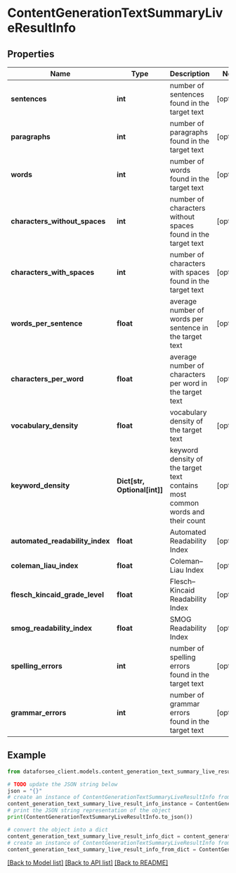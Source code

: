 # ContentGenerationTextSummaryLiveResultInfo


## Properties

Name | Type | Description | Notes
------------ | ------------- | ------------- | -------------
**sentences** | **int** | number of sentences found in the target text | [optional] 
**paragraphs** | **int** | number of paragraphs found in the target text | [optional] 
**words** | **int** | number of words found in the target text | [optional] 
**characters_without_spaces** | **int** | number of characters without spaces found in the target text | [optional] 
**characters_with_spaces** | **int** | number of characters with spaces found in the target text | [optional] 
**words_per_sentence** | **float** | average number of words per sentence in the target text | [optional] 
**characters_per_word** | **float** | average number of characters per word in the target text | [optional] 
**vocabulary_density** | **float** | vocabulary density of the target text | [optional] 
**keyword_density** | **Dict[str, Optional[int]]** | keyword density of the target text contains most common words and their count | [optional] 
**automated_readability_index** | **float** | Automated Readability Index | [optional] 
**coleman_liau_index** | **float** | Coleman–Liau Index | [optional] 
**flesch_kincaid_grade_level** | **float** | Flesch–Kincaid Readability Index | [optional] 
**smog_readability_index** | **float** | SMOG Readability Index | [optional] 
**spelling_errors** | **int** | number of spelling errors found in the target text | [optional] 
**grammar_errors** | **int** | number of grammar errors found in the target text | [optional] 

## Example

```python
from dataforseo_client.models.content_generation_text_summary_live_result_info import ContentGenerationTextSummaryLiveResultInfo

# TODO update the JSON string below
json = "{}"
# create an instance of ContentGenerationTextSummaryLiveResultInfo from a JSON string
content_generation_text_summary_live_result_info_instance = ContentGenerationTextSummaryLiveResultInfo.from_json(json)
# print the JSON string representation of the object
print(ContentGenerationTextSummaryLiveResultInfo.to_json())

# convert the object into a dict
content_generation_text_summary_live_result_info_dict = content_generation_text_summary_live_result_info_instance.to_dict()
# create an instance of ContentGenerationTextSummaryLiveResultInfo from a dict
content_generation_text_summary_live_result_info_from_dict = ContentGenerationTextSummaryLiveResultInfo.from_dict(content_generation_text_summary_live_result_info_dict)
```
[[Back to Model list]](../README.md#documentation-for-models) [[Back to API list]](../README.md#documentation-for-api-endpoints) [[Back to README]](../README.md)


